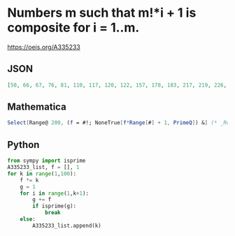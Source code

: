 # Numbers m such that m\!\*i \+ 1 is composite for i \= 1\.\.m\.
https://oeis.org/A335233
## JSON
```JSON
[50, 66, 67, 76, 81, 110, 117, 120, 122, 157, 178, 183, 217, 219, 226, 235, 240, 242, 244, 250, 254, 260, 266, 269, 274, 275, 287, 289, 309, 326, 346, 354, 363, 379, 380, 386, 400, 407, 410, 417, 419, 443, 449, 451, 470, 474, 489, 493, 509, 513, 518, 541, 543]
```
## Mathematica
```Mathematica
Select[Range@ 200, (f = #!; NoneTrue[f*Range[#] + 1, PrimeQ]) &] (* _Robert Price_, Sep 14 2020 *)
```
## Python
```Python
from sympy import isprime
A335233_list, f = [], 1
for k in range(1,100):
    f *= k
    g = 1
    for i in range(1,k+1):
        g += f
        if isprime(g):
            break
    else:
        A335233_list.append(k)
```
